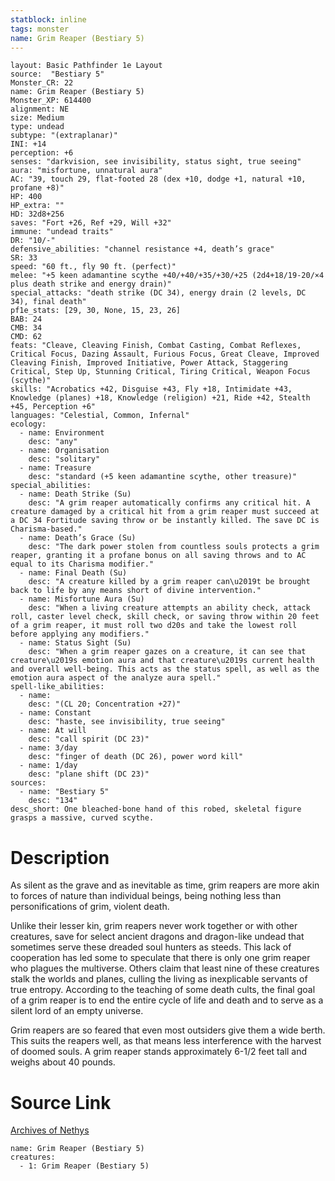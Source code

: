 ```yaml
---
statblock: inline
tags: monster
name: Grim Reaper (Bestiary 5)
---
```

```statblock
layout: Basic Pathfinder 1e Layout
source:  "Bestiary 5"
Monster_CR: 22
name: Grim Reaper (Bestiary 5)
Monster_XP: 614400
alignment: NE
size: Medium
type: undead
subtype: "(extraplanar)"
INI: +14
perception: +6
senses: "darkvision, see invisibility, status sight, true seeing"
aura: "misfortune, unnatural aura"
AC: "39, touch 29, flat-footed 28 (dex +10, dodge +1, natural +10, profane +8)"
HP: 400
HP_extra: ""
HD: 32d8+256
saves: "Fort +26, Ref +29, Will +32"
immune: "undead traits"
DR: "10/-"
defensive_abilities: "channel resistance +4, death’s grace"
SR: 33
speed: "60 ft., fly 90 ft. (perfect)"
melee: "+5 keen adamantine scythe +40/+40/+35/+30/+25 (2d4+18/19-20/×4 plus death strike and energy drain)"
special_attacks: "death strike (DC 34), energy drain (2 levels, DC 34), final death"
pf1e_stats: [29, 30, None, 15, 23, 26]
BAB: 24
CMB: 34
CMD: 62
feats: "Cleave, Cleaving Finish, Combat Casting, Combat Reflexes, Critical Focus, Dazing Assault, Furious Focus, Great Cleave, Improved Cleaving Finish, Improved Initiative, Power Attack, Staggering Critical, Step Up, Stunning Critical, Tiring Critical, Weapon Focus (scythe)"
skills: "Acrobatics +42, Disguise +43, Fly +18, Intimidate +43, Knowledge (planes) +18, Knowledge (religion) +21, Ride +42, Stealth +45, Perception +6"
languages: "Celestial, Common, Infernal"
ecology:
  - name: Environment
    desc: "any"
  - name: Organisation
    desc: "solitary"
  - name: Treasure
    desc: "standard (+5 keen adamantine scythe, other treasure)"
special_abilities:
  - name: Death Strike (Su)
    desc: "A grim reaper automatically confirms any critical hit. A creature damaged by a critical hit from a grim reaper must succeed at a DC 34 Fortitude saving throw or be instantly killed. The save DC is Charisma-based."
  - name: Death’s Grace (Su)
    desc: "The dark power stolen from countless souls protects a grim reaper, granting it a profane bonus on all saving throws and to AC equal to its Charisma modifier."
  - name: Final Death (Su)
    desc: "A creature killed by a grim reaper can\u2019t be brought back to life by any means short of divine intervention."
  - name: Misfortune Aura (Su)
    desc: "When a living creature attempts an ability check, attack roll, caster level check, skill check, or saving throw within 20 feet of a grim reaper, it must roll two d20s and take the lowest roll before applying any modifiers."
  - name: Status Sight (Su)
    desc: "When a grim reaper gazes on a creature, it can see that creature\u2019s emotion aura and that creature\u2019s current health and overall well-being. This acts as the status spell, as well as the emotion aura aspect of the analyze aura spell."
spell-like_abilities:
  - name:
    desc: "(CL 20; Concentration +27)"
  - name: Constant
    desc: "haste, see invisibility, true seeing"
  - name: At will
    desc: "call spirit (DC 23)"
  - name: 3/day
    desc: "finger of death (DC 26), power word kill"
  - name: 1/day
    desc: "plane shift (DC 23)"
sources:
  - name: "Bestiary 5"
    desc: "134"
desc_short: One bleached-bone hand of this robed, skeletal figure grasps a massive, curved scythe.
```
# Description
As silent as the grave and as inevitable as time, grim reapers are more akin to forces of nature than individual beings, being nothing less than personifications of grim, violent death.

 Unlike their lesser kin, grim reapers never work together or with other creatures, save for select ancient dragons and dragon-like undead that sometimes serve these dreaded soul hunters as steeds. This lack of cooperation has led some to speculate that there is only one grim reaper who plagues the multiverse. Others claim that least nine of these creatures stalk the worlds and planes, culling the living as inexplicable servants of true entropy. According to the teaching of some death cults, the final goal of a grim reaper is to end the entire cycle of life and death and to serve as a silent lord of an empty universe.

 Grim reapers are so feared that even most outsiders give them a wide berth. This suits the reapers well, as that means less interference with the harvest of doomed souls. A grim reaper stands approximately 6-1/2 feet tall and weighs about 40 pounds.
# Source Link
[Archives of Nethys](https://aonprd.com/MonsterDisplay.aspx?ItemName=Grim%20Reaper%20(Bestiary%205))
```encounter-table
name: Grim Reaper (Bestiary 5)
creatures:
  - 1: Grim Reaper (Bestiary 5)
```
